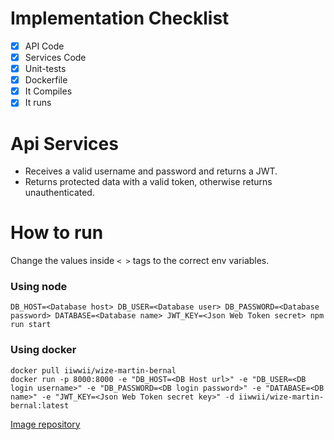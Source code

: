 # Implementation Checklist
- [X] API Code
- [X] Services Code
- [X] Unit-tests
- [X] Dockerfile
- [x] It Compiles
- [X] It runs

# Api Services
- Receives a valid username and password and returns a JWT.
- Returns protected data with a valid token, otherwise returns unauthenticated.

# How to run

Change the values inside ``< >`` tags to the correct env variables.
### Using node
```
DB_HOST=<Database host> DB_USER=<Database user> DB_PASSWORD=<Database password> DATABASE=<Database name> JWT_KEY=<Json Web Token secret> npm run start
```
### Using docker
```
docker pull iiwwii/wize-martin-bernal
docker run -p 8000:8000 -e "DB_HOST=<DB Host url>" -e "DB_USER=<DB login username>" -e "DB_PASSWORD=<DB login password>" -e "DATABASE=<DB name>" -e "JWT_KEY=<Json Web Token secret key>" -d iiwwii/wize-martin-bernal:latest
```
[Image repository](https://hub.docker.com/r/iiwwii/wize-martin-bernal)